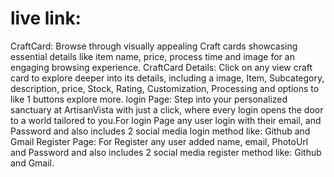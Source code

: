 # live link: 


CraftCard: Browse through visually appealing Craft cards showcasing essential details like item name, price, process time and image for an engaging browsing experience.
CraftCard Details: Click on any view craft card to explore deeper into its details, including a image, Item, Subcategory, description, price, Stock, Rating, Customization, Processing and options to like 1 buttons explore more.
login Page: Step into your personalized sanctuary at ArtisanVista  with just a click, where every login opens the door to a world tailored to you.For login Page any user login with their email, and Password and also includes 2 social media login method like: Github and Gmail
Register Page: For Register any user added name, email, PhotoUrl and Password and also includes 2 social media register method like: Github and Gmail.

